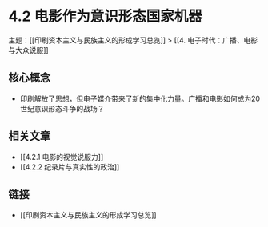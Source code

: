 # 4.2 电影作为意识形态国家机器

主题：[[印刷资本主义与民族主义的形成学习总览]] > [[4. 电子时代：广播、电影与大众说服]]

## 核心概念

- 印刷解放了思想，但电子媒介带来了新的集中化力量。广播和电影如何成为20世纪意识形态斗争的战场？

## 相关文章

- [[4.2.1 电影的视觉说服力]]
- [[4.2.2 纪录片与真实性的政治]]

## 链接

- [[印刷资本主义与民族主义的形成学习总览]]
